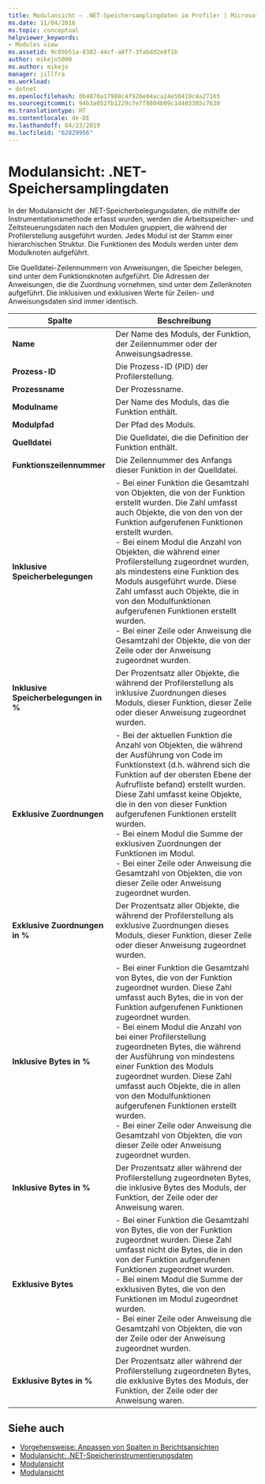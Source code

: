 ```yaml
---
title: Modulansicht – .NET-Speichersamplingdaten im Profiler | Microsoft-Dokumentation
ms.date: 11/04/2016
ms.topic: conceptual
helpviewer_keywords:
- Modules view
ms.assetid: 9c05b51a-8382-44cf-a8f7-3fabdd2e8f1b
author: mikejo5000
ms.author: mikejo
manager: jillfra
ms.workload:
- dotnet
ms.openlocfilehash: 0b4870a17988c4f926e04aca24e50419c4a27165
ms.sourcegitcommit: 94b3a052fb1229c7e7f8804b09c1d403385c7630
ms.translationtype: HT
ms.contentlocale: de-DE
ms.lasthandoff: 04/23/2019
ms.locfileid: "62829956"
---
```

# <a name="modules-view---net-memory-sampling-data"></a>Modulansicht: .NET-Speichersamplingdaten
In der Modulansicht der .NET-Speicherbelegungsdaten, die mithilfe der Instrumentationsmethode erfasst wurden, werden die Arbeitsspeicher- und Zeitsteuerungsdaten nach den Modulen gruppiert, die während der Profilerstellung ausgeführt wurden. Jedes Modul ist der Stamm einer hierarchischen Struktur. Die Funktionen des Moduls werden unter dem Modulknoten aufgeführt.

 Die Quelldatei-Zeilennummern von Anweisungen, die Speicher belegen, sind unter dem Funktionsknoten aufgeführt. Die Adressen der Anweisungen, die die Zuordnung vornehmen, sind unter dem Zeilenknoten aufgeführt. Die inklusiven und exklusiven Werte für Zeilen- und Anweisungsdaten sind immer identisch.

|Spalte|Beschreibung|
|------------|-----------------|
|**Name**|Der Name des Moduls, der Funktion, der Zeilennummer oder der Anweisungsadresse.|
|**Prozess-ID**|Die Prozess-ID (PID) der Profilerstellung.|
|**Prozessname**|Der Prozessname.|
|**Modulname**|Der Name des Moduls, das die Funktion enthält.|
|**Modulpfad**|Der Pfad des Moduls.|
|**Quelldatei**|Die Quelldatei, die die Definition der Funktion enthält.|
|**Funktionszeilennummer**|Die Zeilennummer des Anfangs dieser Funktion in der Quelldatei.|
|**Inklusive Speicherbelegungen**|- Bei einer Funktion die Gesamtzahl von Objekten, die von der Funktion erstellt wurden. Die Zahl umfasst auch Objekte, die von den von der Funktion aufgerufenen Funktionen erstellt wurden.<br />- Bei einem Modul die Anzahl von Objekten, die während einer Profilerstellung zugeordnet wurden, als mindestens eine Funktion des Moduls ausgeführt wurde. Diese Zahl umfasst auch Objekte, die in von den Modulfunktionen aufgerufenen Funktionen erstellt wurden.<br />- Bei einer Zeile oder Anweisung die Gesamtzahl der Objekte, die von der Zeile oder der Anweisung zugeordnet wurden.|
|**Inklusive Speicherbelegungen in %**|Der Prozentsatz aller Objekte, die während der Profilerstellung als inklusive Zuordnungen dieses Moduls, dieser Funktion, dieser Zeile oder dieser Anweisung zugeordnet wurden.|
|**Exklusive Zuordnungen**|- Bei der aktuellen Funktion die Anzahl von Objekten, die während der Ausführung von Code im Funktionstext (d.h. während sich die Funktion auf der obersten Ebene der Aufrufliste befand) erstellt wurden. Diese Zahl umfasst keine Objekte, die in den von dieser Funktion aufgerufenen Funktionen erstellt wurden.<br />- Bei einem Modul die Summe der exklusiven Zuordnungen der Funktionen im Modul.<br />- Bei einer Zeile oder Anweisung die Gesamtzahl von Objekten, die von dieser Zeile oder Anweisung zugeordnet wurden.|
|**Exklusive Zuordnungen in %**|Der Prozentsatz aller Objekte, die während der Profilerstellung als exklusive Zuordnungen dieses Moduls, dieser Funktion, dieser Zeile oder dieser Anweisung zugeordnet wurden.|
|**Inklusive Bytes in %**|- Bei einer Funktion die Gesamtzahl von Bytes, die von der Funktion zugeordnet wurden. Diese Zahl umfasst auch Bytes, die in von der Funktion aufgerufenen Funktionen zugeordnet wurden.<br />- Bei einem Modul die Anzahl von bei einer Profilerstellung zugeordneten Bytes, die während der Ausführung von mindestens einer Funktion des Moduls zugeordnet wurden. Diese Zahl umfasst auch Objekte, die in allen von den Modulfunktionen aufgerufenen Funktionen erstellt wurden.<br />- Bei einer Zeile oder Anweisung die Gesamtzahl von Objekten, die von dieser Zeile oder Anweisung zugeordnet wurden.|
|**Inklusive Bytes in %**|Der Prozentsatz aller während der Profilerstellung zugeordneten Bytes, die inklusive Bytes des Moduls, der Funktion, der Zeile oder der Anweisung waren.|
|**Exklusive Bytes**|- Bei einer Funktion die Gesamtzahl von Bytes, die von der Funktion zugeordnet wurden. Diese Zahl umfasst nicht die Bytes, die in den von der Funktion aufgerufenen Funktionen zugeordnet wurden.<br />- Bei einem Modul die Summe der exklusiven Bytes, die von den Funktionen im Modul zugeordnet wurden.<br />- Bei einer Zeile oder Anweisung die Gesamtzahl von Objekten, die von der Zeile oder der Anweisung zugeordnet wurden.|
|**Exklusive Bytes in %**|Der Prozentsatz aller während der Profilerstellung zugeordneten Bytes, die exklusive Bytes des Moduls, der Funktion, der Zeile oder der Anweisung waren.|

## <a name="see-also"></a>Siehe auch
- [Vorgehensweise: Anpassen von Spalten in Berichtsansichten](../profiling/how-to-customize-report-view-columns.md)
- [Modulansicht: .NET-Speicherinstrumentierungsdaten](../profiling/modules-view-dotnet-memory-instrumentation-data.md)
- [Modulansicht](../profiling/modules-view-sampling-data.md)
- [Modulansicht](../profiling/modules-view-instrumentation-data.md)